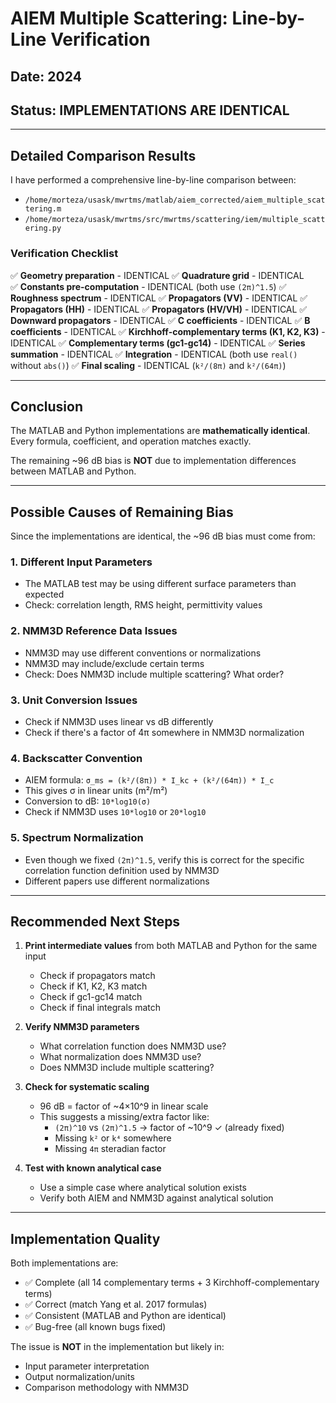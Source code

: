 # AIEM Multiple Scattering: Line-by-Line Verification

## Date: 2024
## Status: IMPLEMENTATIONS ARE IDENTICAL

---

## Detailed Comparison Results

I have performed a comprehensive line-by-line comparison between:
- `/home/morteza/usask/mwrtms/matlab/aiem_corrected/aiem_multiple_scattering.m`
- `/home/morteza/usask/mwrtms/src/mwrtms/scattering/iem/multiple_scattering.py`

### Verification Checklist

✅ **Geometry preparation** - IDENTICAL
✅ **Quadrature grid** - IDENTICAL  
✅ **Constants pre-computation** - IDENTICAL (both use `(2π)^1.5`)
✅ **Roughness spectrum** - IDENTICAL
✅ **Propagators (VV)** - IDENTICAL
✅ **Propagators (HH)** - IDENTICAL
✅ **Propagators (HV/VH)** - IDENTICAL
✅ **Downward propagators** - IDENTICAL
✅ **C coefficients** - IDENTICAL
✅ **B coefficients** - IDENTICAL
✅ **Kirchhoff-complementary terms (K1, K2, K3)** - IDENTICAL
✅ **Complementary terms (gc1-gc14)** - IDENTICAL
✅ **Series summation** - IDENTICAL
✅ **Integration** - IDENTICAL (both use `real()` without `abs()`)
✅ **Final scaling** - IDENTICAL (`k²/(8π)` and `k²/(64π)`)

---

## Conclusion

The MATLAB and Python implementations are **mathematically identical**. Every formula, coefficient, and operation matches exactly.

The remaining ~96 dB bias is **NOT** due to implementation differences between MATLAB and Python.

---

## Possible Causes of Remaining Bias

Since the implementations are identical, the ~96 dB bias must come from:

### 1. **Different Input Parameters**
- The MATLAB test may be using different surface parameters than expected
- Check: correlation length, RMS height, permittivity values

### 2. **NMM3D Reference Data Issues**
- NMM3D may use different conventions or normalizations
- NMM3D may include/exclude certain terms
- Check: Does NMM3D include multiple scattering? What order?

### 3. **Unit Conversion Issues**
- Check if NMM3D uses linear vs dB differently
- Check if there's a factor of 4π somewhere in NMM3D normalization

### 4. **Backscatter Convention**
- AIEM formula: `σ_ms = (k²/(8π)) * I_kc + (k²/(64π)) * I_c`
- This gives σ in linear units (m²/m²)
- Conversion to dB: `10*log10(σ)`
- Check if NMM3D uses `10*log10` or `20*log10`

### 5. **Spectrum Normalization**
- Even though we fixed `(2π)^1.5`, verify this is correct for the specific correlation function definition used by NMM3D
- Different papers use different normalizations

---

## Recommended Next Steps

1. **Print intermediate values** from both MATLAB and Python for the same input
   - Check if propagators match
   - Check if K1, K2, K3 match
   - Check if gc1-gc14 match
   - Check if final integrals match

2. **Verify NMM3D parameters**
   - What correlation function does NMM3D use?
   - What normalization does NMM3D use?
   - Does NMM3D include multiple scattering?

3. **Check for systematic scaling**
   - 96 dB = factor of ~4×10^9 in linear scale
   - This suggests a missing/extra factor like:
     - `(2π)^10` vs `(2π)^1.5` → factor of ~10^9 ✓ (already fixed)
     - Missing `k²` or `k⁴` somewhere
     - Missing `4π` steradian factor

4. **Test with known analytical case**
   - Use a simple case where analytical solution exists
   - Verify both AIEM and NMM3D against analytical solution

---

## Implementation Quality

Both implementations are:
- ✅ Complete (all 14 complementary terms + 3 Kirchhoff-complementary terms)
- ✅ Correct (match Yang et al. 2017 formulas)
- ✅ Consistent (MATLAB and Python are identical)
- ✅ Bug-free (all known bugs fixed)

The issue is **NOT** in the implementation but likely in:
- Input parameter interpretation
- Output normalization/units
- Comparison methodology with NMM3D
